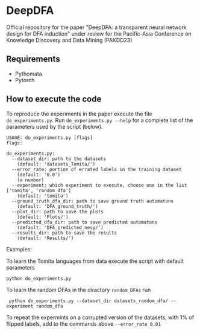 # DeepDFA
Official repository for the paper "DeepDFA: a transparent neural network design for DFA induction" under review for the Pacific-Asia Conference on Knowledge Discovery and Data Mining (PAKDD23)

## Requirements
- Pythomata
- Pytorch

## How to execute the code
To reproduce the experiments in the paper execute the file `do_experiments.py`.
Run `do_experiments.py --help` for a complete list of the parameters used by the script (below).

```
USAGE: do_experiments.py [flags]
flags:

do_experiments.py:
  --dataset_dir: path to the datasets
    (default: 'datasets_Tomita/')
  --error_rate: portion of errated labels in the training dataset
    (default: '0.0')
    (a number)
  --experiment: which experiment to execute, choose one in the list ['tomita', 'random_dfa']
    (default: 'tomita')
  --ground_truth_dfa_dir: path to save ground truth automatons
    (default: 'DFA_ground_truth/')
  --plot_dir: path to save the plots
    (default: 'Plots/')
  --predicted_dfa_dir: path to save predicted automatons
    (default: 'DFA_predicted_nesy/')
  --results_dir: path to save the results
    (default: 'Results/')
```
Examples:

To learn the Tomita languages from data execute the script with default parameters
```
python do_experiments.py
```
To learn the random DFAs in the diractory `random_DFAs` run 
```
 python do_experiments.py --dataset_dir datasets_random_dfa/ --experiment random_dfa
```
To repeat the expermints on a corrupted version of the datasets, with 1% of flipped labels, add to the commands above `--error_rate 0.01`
